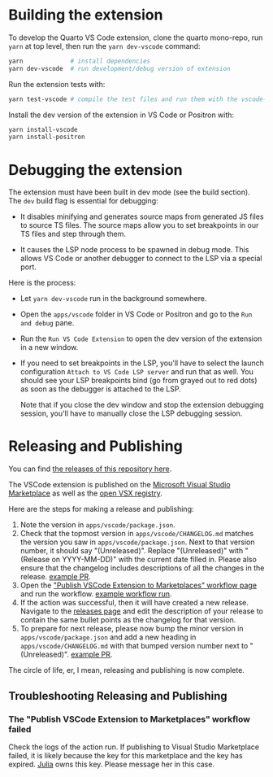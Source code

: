# Building the extension

To develop the Quarto VS Code extension, clone the quarto mono-repo, run `yarn` at top level, then run the `yarn dev-vscode` command:

```sh
yarn             # install dependencies
yarn dev-vscode  # run development/debug version of extension
```

Run the extension tests with:

```sh
yarn test-vscode # compile the test files and run them with the vscode-test CLI
```

Install the dev version of the extension in VS Code or Positron with:

```sh
yarn install-vscode
yarn install-positron
```

# Debugging the extension

The extension must have been built in dev mode (see the build section). The `dev` build flag is essential for debugging:

- It disables minifying and generates source maps from generated JS files to source TS files. The source maps allow you to set breakpoints in our TS files and step through them.

- It causes the LSP node process to be spawned in debug mode. This allows VS Code or another debugger to connect to the LSP via a special port.

Here is the process:

- Let `yarn dev-vscode` run in the background somewhere.

- Open the `apps/vscode` folder in VS Code or Positron and go to the `Run and debug` pane.

- Run the `Run VS Code Extension` to open the dev version of the extension in a new window.

- If you need to set breakpoints in the LSP, you'll have to select the launch configuration `Attach to VS Code LSP server` and run that as well. You should see your LSP breakpoints bind (go from grayed out to red dots) as soon as the debugger is attached to the LSP.

  Note that if you close the dev window and stop the extension debugging session, you'll have to manually close the LSP debugging session.

# Releasing and Publishing

You can find [the releases of this repository here](https://github.com/quarto-dev/quarto/releases).

The VSCode extension is published on the [Microsoft Visual Studio Marketplace](https://marketplace.visualstudio.com/items?itemName=quarto.quarto) as well as the [open VSX registry](https://open-vsx.org/extension/quarto/quarto).

Here are the steps for making a release and publishing:

1. Note the version in `apps/vscode/package.json`.
2. Check that the topmost version in `apps/vscode/CHANGELOG.md` matches the version you saw in `apps/vscode/package.json`. Next to that version number, it should say "(Unreleased)". Replace "(Unreleased)" with "(Release on YYYY-MM-DD)" with the current date filled in. Please also ensure that the changelog includes descriptions of all the changes in the release. [example PR](https://github.com/quarto-dev/quarto/pull/794/files).
3. Open the ["Publish VSCode Extension to Marketplaces" workflow page](https://github.com/quarto-dev/quarto/actions/workflows/publish.yaml) and run the workflow. [example workflow run](https://github.com/quarto-dev/quarto/actions/runs/17108094709/job/48522198389).
4. If the action was successful, then it will have created a new release. Navigate to the [releases page](https://github.com/quarto-dev/quarto/releases) and edit the description of your release to contain the same bullet points as the changelog for that version.
5. To prepare for next release, please now bump the minor version in `apps/vscode/package.json` and add a new heading in `apps/vscode/CHANGELOG.md` with that bumped version number next to "(Unreleased)". [example PR](https://github.com/quarto-dev/quarto/pull/795/files).

The circle of life, er, I mean, releasing and publishing is now complete.

## Troubleshooting Releasing and Publishing

### The "Publish VSCode Extension to Marketplaces" workflow failed
Check the logs of the action run. If publishing to Visual Studio Marketplace failed, it is likely because the key for this marketplace and the key has expired. [Julia](https://github.com/juliasilge) owns this key. Please message her in this case.
